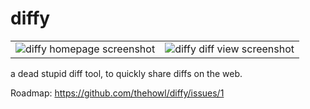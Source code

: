 # diffy

| | |
| --- | --- |
| ![diffy homepage screenshot](https://drop.howl.moe/83a9ff8735-diffy-2.png) | ![diffy diff view screenshot](https://drop.howl.moe/83a9ff8735-diffy-2.png) |

a dead stupid diff tool, to quickly share diffs on the web.

Roadmap: https://github.com/thehowl/diffy/issues/1
